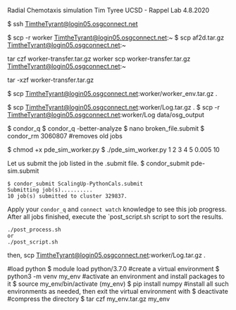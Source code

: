 Radial Chemotaxis simulation
Tim Tyree
UCSD - Rappel Lab
4.8.2020


<!-- #log onto osg connect (which has nice tutorials) -->
$ ssh TimtheTyrant@login05.osgconnect.net
<!-- enter pw (hint:check phone) -->
<!-- pw hint english cmail -->

<!-- copy file to the open science grid using scp-->
$ scp -r worker TimtheTyrant@login05.osgconnect.net:~
$ scp af2d.tar.gz TimtheTyrant@login05.osgconnect.net:~

<!-- pack  -->
tar czf worker-transfer.tar.gz worker
scp worker-transfer.tar.gz TimtheTyrant@login05.osgconnect.net:~

<!-- unpack  -->
tar -xzf worker-transfer.tar.gz

<!-- copy file from the open science grid using scp-->
$ scp TimtheTyrant@login05.osgconnect.net:worker/worker_env.tar.gz .

<!-- copy output from osg  -->
$ scp TimtheTyrant@login05.osgconnect.net:worker/Log.tar.gz .
$ scp -r TimtheTyrant@login05.osgconnect.net:worker/Log data/osg_output



<!-- debug an already submitted job -->
$ condor_q
$ condor_q -better-analyze
$ nano broken_file.submit
$ condor_rm 3060807 #removes old jobs

<!-- test pde_sim_worker.py -->
$ chmod +x pde_sim_worker.py
$ ./pde_sim_worker.py 1 2 3 4 5 0.005 10


<!-- HTCondor Workflow for a given .submit file -->
Let us submit the job listed in the .submit file.
$ condor_submit pde-sim.submit

    $ condor_submit ScalingUp-PythonCals.submit
    Submitting job(s)..........
    10 job(s) submitted to cluster 329837.

Apply your `condor_q` and `connect watch` knowledge to see this job progress. After all
jobs finished, execute the `post_script.sh  script to sort the results.

    ./post_process.sh
    or
    ./post_script.sh

then,
scp TimtheTyrant@login05.osgconnect.net:worker/Log.tar.gz .
<!--queue command tricks-->
<!-- arguments = $(x_low) $(x_high) $(y_low) $(y_high)
# Queue command  list
queue x_low, x_high, y_low, y_high from (
-9 9 -9 9
-8 8 -8 8
-7 7 -7 7
-6 6 -6 6
-5 5 -5 5
-4 4 -4 4
-3 3 -3 3
-2 2 -2 2
-1 1 -1 1
)

# Queue from file
Queue from <filename>

# Queue outside .submit file without a Queue call
condor_submit cook.sub -queue in *.dat
or
dir /b *.dat | condor_submit cook.sub -que from -
 -->

<!--  Make a new virtual environment -->
#load python
$ module load python/3.7.0
#create a virtual environment
$ python3 -m venv my_env
#activate an environment and install packages to it
$ source my_env/bin/activate
(my_env) $ pip install numpy
#install all such environments as needed, then exit the virtual environment with
$ deactivate
#compress the directory
$ tar czf my_env.tar.gz my_env
